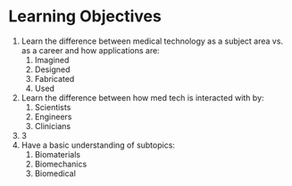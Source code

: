 # Learning Objectives
1. Learn the difference between medical technology as a subject area vs. as a career and how applications are:
	1. Imagined
	2. Designed
	3. Fabricated
	4. Used
2. Learn the difference between how med tech is interacted with by:
	1. Scientists
	2. Engineers
	3. Clinicians
3. 3
4. Have a basic understanding of subtopics:
	1. Biomaterials
	2. Biomechanics
	3. Biomedical 